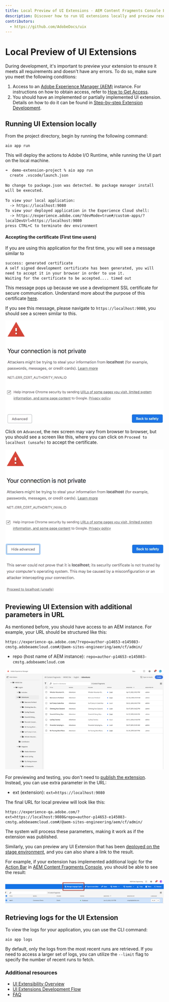 ```yaml
---
title: Local Preview of UI Extensions - AEM Content Fragments Console Extensibility
description: Discover how to run UI extensions locally and preview result during development.
contributors:
  - https://github.com/AdobeDocs/uix
---
```

#  Local Preview of UI Extensions

During development, it's important to preview your extension to ensure it meets all requirements and doesn't have any errors. To do so, make sure you meet the following conditions:

1. Access to an [Adobe Experience Manager (AEM)](https://experienceleague.adobe.com/docs/experience-manager.html) instance. For instructions on how to obtain access, refer to [How to Get Access](../../overview/get-access).
2. You should have an implemented or partially implemented UI extension. Details on how to do it can be found in [Step-by-step Extension Development](../../services/aem-cf-console-admin/extension-development).

## Running UI Extension locally

From the project directory, begin by running the following command:

```shell
aio app run
```

This will deploy the actions to Adobe I/O Runtime, while running the UI part on the local machine.

```shell
➜  demo-extension-project % aio app run
  create .vscode/launch.json

No change to package.json was detected. No package manager install will be executed.

To view your local application:
  -> https://localhost:9080
To view your deployed application in the Experience Cloud shell:
  -> https://experience.adobe.com/?devMode=true#/custom-apps/?localDevUrl=https://localhost:9080
press CTRL+C to terminate dev environment
```

#### Accepting the certificate (First time users)

If you are using this application for the first time, you will see a message similar to

```shell
success: generated certificate
A self signed development certificate has been generated, you will need to accept it in your browser in order to use it.
Waiting for the certificate to be accepted.... timed out
```

This message pops up because we use a development SSL certificate for secure communication. Understand more about the purpose of this certificate [here](https://letsencrypt.org/docs/certificates-for-localhost/).

If you see this message, please navigate to `https://localhost:9080`, you should see a screen similar to this.

![Certification](../../services/aem-cf-console-admin/extension-development/cert-1.png)

Click on `Advanced`, the nex screen may vary from browser to browser, but you should see a screen like this, where you can click on `Proceed to localhost (unsafe)` to accept the certificate.

![Certification](../../services/aem-cf-console-admin/extension-development/cert-2.png)

## Previewing UI Extension with additional parameters in URL

As mentioned before, you should have access to an AEM instance. For example, your URL should be structured like this:

```termminal
https://experience-qa.adobe.com/?repo=author-p14653-e145083-cmstg.adobeaemcloud.com#/@aem-sites-engineering/aem/cf/admin/
```

- repo (host name of AEM instance): `repo=author-p14653-e145083-cmstg.adobeaemcloud.com`

![Contents Fragment Console](../../services/aem-cf-console-admin/cfc-console-overview.png)

For previewing and testing, you don't need to [publish the extension](../publication). Instead, you can use extra parameter in the URL:

- ext (extension): `ext=https://localhost:9080`

The final URL for local preview will look like this:

```terminal
https://experience-qa.adobe.com/?ext=https://localhost:9080&repo=author-p14653-e145083-cmstg.adobeaemcloud.com#/@aem-sites-engineering/aem/cf/admin/
```

The system will process these parameters, making it work as if the extension was published.

<InlineAlert variant="info" slots="text" />

Similarly, you can preview any UI Extension that has been [deployed on the stage environment](../../services/aem-cf-console-admin/extension-development/#run-on-stage), and you can also share a link to the result.

For example, if your extension has implemented additional logic for the [Action Bar](../../services/aem-cf-console-admin/api/#action-bar) in [AEM Content Fragments Console](../../services/aem-cf-console-admin), you should be able to see the result:

![New functionality in AEM admin panel](../development-flow/publishing-2.png)

## Retrieving logs for the UI Extension

To view the logs for your application, you can use the CLI command:

```terminal
aio app logs
```

By default, only the logs from the most recent runs are retrieved. If you need to access a larger set of logs, you can utilize the `--limit` flag to specify the number of recent runs to fetch.

### Additional resources

- [UI Extensibility Overview](../../)
- [UI Extensions Development Flow](../../guides/development-flow)
- [FAQ](../../overview/faq/)